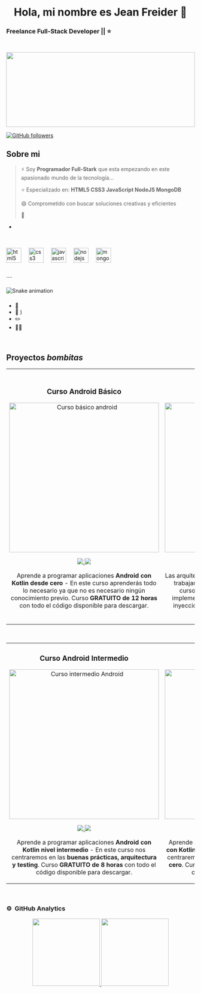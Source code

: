 <div align="center">
<h1 align="center">Hola, mi nombre es Jean Freider 👋</h1>
</div>

###

<h3 align="left">Freelance Full-Stack Developer || ⭐</h3>

###

<br clear="both">

<div align="center">
  <img height="200" width="100%" src="https://www.michaelpage.es/sites/michaelpage.es/files/2021-11/Full%20Stack%20Developer.jpg"  />
</div>

[![GitHub followers](https://img.shields.io/github/followers/arisguimera?style=social)](https://github.com/Jeangonz29)

<!--
[![YouTube Channel Subscribers](https://img.shields.io/youtube/channel/subscribers/UCIjEgHA1vatSR2K4rfcdNRg?style=social)](link de la cuenta)
[![Twitch Status](https://img.shields.io/twitch/status/aristidevs?style=social)](link de la cuenta)
[![GitHub followers](https://img.shields.io/github/followers/arisguimera?style=social)](https://github.com/Jeangonz29)
![Discord Shield](link de la cuenta)
-->
###

## Sobre mi

  > ⚡ Soy **Programador Full-Stark** que esta empezando en este apasionado mundo de la tecnología...
  >
  > ⭐ Especializado en:
  > **HTML5
  > CSS3
  > JavaScript
  >NodeJS
  > MongoDB**
  > 
  > 😄 Comprometido con buscar soluciones creativas y eficientes
  > 
  > 💬 
- 
<br>
<br clear="both">

<div align="left">
  <img src="https://cdn.jsdelivr.net/gh/devicons/devicon/icons/html5/html5-original.svg" height="40" alt="html5 logo"  />
  <img width="12" />
  <img src="https://cdn.jsdelivr.net/gh/devicons/devicon/icons/css3/css3-original.svg" height="40" alt="css3 logo"  />
  <img width="12" />
  <img src="https://cdn.jsdelivr.net/gh/devicons/devicon/icons/javascript/javascript-plain.svg" height="40" alt="javascript logo"  />
  <img width="12" />
  <img src="https://cdn.jsdelivr.net/gh/devicons/devicon/icons/nodejs/nodejs-original.svg" height="40" alt="nodejs logo"  />
  <img width="12" />
  <img src="https://cdn.jsdelivr.net/gh/devicons/devicon/icons/mongodb/mongodb-original.svg" height="40" alt="mongodb logo"  />
</div>

###

<p align="left">....</p>

###

<img src="https://raw.githubusercontent.com/Jeangonz29/Jeangonz29/output/snake.svg" alt="Snake animation" />

###


- 📲 
- 🎥 )
- ✏️ 
- 🧑‍🏫 
<br>

## Proyectos *bombitas*
<table>
<tr>
<td width="50%">
<h3 align="center">Curso Android Básico</h3>
<div align="center">
<a href="https://github.com/ArisGuimera/Android-Expert" target="_blank"><img src="https://i.imgur.com/Jji0CIE.jpg" width="400" alt="Curso básico android"></a>
<p>
<a href="https://github.com/ArisGuimera/Android-Expert" target="_blank">
<img src="https://img.shields.io/badge/CÓDIGO-ff9?style=for-the-badge&logo=github&logoColor=black">
</a>
<a href="https://youtu.be/vJapzH_46a8" target="_blank">
<img src="https://img.shields.io/badge/-Youtube-green?style=for-the-badge&color=fbfc40">
</a>
</p>
<p>Aprende a programar aplicaciones <strong>Android con Kotlin desde cero</strong> - En este curso aprenderás todo lo necesario ya que no es necesario ningún conocimiento previo. Curso <strong>GRATUITO de 12 horas</strong> con todo el código disponible para descargar.</p>
</div>
                                                                                      
</td>

<td width="50%">
               <br>
<h3 align="center">Arquitectura MVVM</h3>
<div align="center">                                       
<a href="https://github.com/ArisGuimera/SimpleAndroidMVVM" target="_blank"><img src="https://i.imgur.com/7uCBigG.jpg" width="400" alt="Curso arquitectura MVVM"></a>
<br>
<p>
<a href="https://github.com/ArisGuimera/SimpleAndroidMVVM" target="_blank">
<img src="https://img.shields.io/badge/C%C3%93DIGO-80ffaa?style=for-the-badge&logo=github&logoColor=black">
</a>
<a href="https://youtu.be/hhhSMXi0R3E" target="_blank">
<img src="https://img.shields.io/badge/-Youtube-green?style=for-the-badge&color=3fFD7f">
</a>
</p>
</p>Las arquitecturas son <strong>IMPRESCINDIBLES</strong> para poder trabajar como desarrollador/a Android. En este curso, divido por ramas irás aprendiendo a implementar una arquitectura real y robusta con inyección de dependencias, clean architecture, testing y mucho más.</p>
</div>                                                             
</table>                                                                                 
</div>
<br>

<table>
<tr>
<td width="50%">
<h3 align="center">Curso Android Intermedio</h3>
<div align="center">
<a href="https://github.com/ArisGuimera/Android-Expert-Intermedio" target="_blank"><img src="https://i.imgur.com/V48W0sU.jpg" width="400" alt="Curso intermedio Android"></a>
<p>
<a href="https://github.com/ArisGuimera/Android-Expert-Intermedio" target="_blank">
<img src="https://img.shields.io/badge/CÓDIGO-ff9?style=for-the-badge&logo=github&logoColor=black">
</a>
<a href="https://youtu.be/UaR7GSNACsM" target="_blank">
<img src="https://img.shields.io/badge/-Youtube-green?style=for-the-badge&color=fbfc40">
</a>
</p>
<p>Aprende a programar aplicaciones <strong>Android con Kotlin nivel intermedio</strong> - En este curso nos centraremos en las <strong>buenas prácticas, arquitectura y testing</strong>. Curso <strong>GRATUITO de 8 horas</strong> con todo el código disponible para descargar.</p>
</div>
                                                                                      
</td>       

<td width="50%">
<h3 align="center">Curso Kotlin Multiplatform</h3>
<div align="center">
<a href="https://github.com/ArisGuimera/Curso-Kotlin-Multiplatform" target="_blank"><img src="https://i.imgur.com/nDDp1Ra.jpg" width="400" alt="Curso Kotlin Multiplatform"></a>
<p>
<a href="https://github.com/ArisGuimera/Curso-Kotlin-Multiplatform" target="_blank">
<img src="https://img.shields.io/badge/C%C3%93DIGO-cfaae0?style=for-the-badge&logo=github&logoColor=black">
</a>
<a href="https://youtube.com/playlist?list=PL8ie04dqq7_NUvBcMMosVRAbqZDWmRzX3&si=FdS-Z07ZFAUjDHAE" target="_blank">
<img src="https://img.shields.io/badge/-Youtube-green?style=for-the-badge&color=ff00f4">
</a>
</p>
<p>Aprende a programar aplicaciones <strong>multiplataform con Kotlin y Jetpack Compose</strong> - En este curso nos centraremos en dominar Kotlin Multiplatform <strong>desde cero</strong>. Curso <strong>GRATUITO</strong> (en desarrollo) con todo el código disponible para descargar.</p>
</div>
                                                                                      
</td>  
</table>                                                                                 
</div>
<br>

### ⚙️ &nbsp;GitHub Analytics

<p align="center">
<a href="https://github.com/ArisGuimera">
  <img height="180em" src="https://github-readme-stats-eight-theta.vercel.app/api?username=ArisGuimera&show_icons=true&theme=algolia&include_all_commits=true&count_private=true"/>
  <img height="180em" src="https://github-readme-stats-eight-theta.vercel.app/api/top-langs/?username=ArisGuimera&layout=compact&langs_count=8&theme=algolia"/>
</a>
</p>
